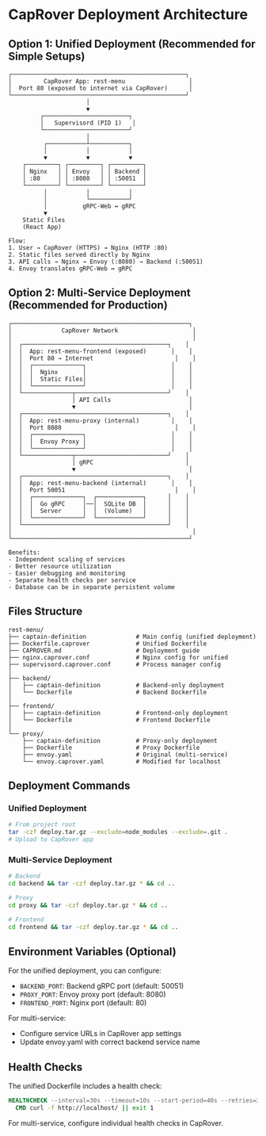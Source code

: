 # CapRover Deployment Architecture

## Option 1: Unified Deployment (Recommended for Simple Setups)

```
┌─────────────────────────────────────────────────┐
│         CapRover App: rest-menu                  │
│  Port 80 (exposed to internet via CapRover)      │
└─────────────────────────────────────────────────┘
                      │
                      ▼
         ┌────────────────────────┐
         │   Supervisord (PID 1)   │
         └────────────────────────┘
                      │
          ┌───────────┴───────────┐
          │           │           │
          ▼           ▼           ▼
    ┌─────────┐ ┌─────────┐ ┌─────────┐
    │ Nginx   │ │ Envoy   │ │ Backend │
    │ :80     │ │ :8080   │ │ :50051  │
    └─────────┘ └─────────┘ └─────────┘
          │           │           │
          │           └───────────┘
          │          gRPC-Web ↔ gRPC
          ▼
    Static Files
    (React App)

Flow:
1. User → CapRover (HTTPS) → Nginx (HTTP :80)
2. Static files served directly by Nginx
3. API calls → Nginx → Envoy (:8080) → Backend (:50051)
4. Envoy translates gRPC-Web ↔ gRPC
```

## Option 2: Multi-Service Deployment (Recommended for Production)

```
┌──────────────────────────────────────────────────┐
│              CapRover Network                     │
│                                                   │
│  ┌─────────────────────────────────────────┐    │
│  │  App: rest-menu-frontend (exposed)       │    │
│  │  Port 80 → Internet                       │    │
│  │  ┌──────────────┐                        │    │
│  │  │  Nginx       │                        │    │
│  │  │  Static Files│                        │    │
│  │  └──────────────┘                        │    │
│  └──────────────┬──────────────────────────┘    │
│                 │ API Calls                      │
│                 ▼                                │
│  ┌─────────────────────────────────────────┐    │
│  │  App: rest-menu-proxy (internal)         │    │
│  │  Port 8080                                │    │
│  │  ┌──────────────┐                        │    │
│  │  │  Envoy Proxy │                        │    │
│  │  └──────────────┘                        │    │
│  └──────────────┬──────────────────────────┘    │
│                 │ gRPC                          │
│                 ▼                                │
│  ┌─────────────────────────────────────────┐    │
│  │  App: rest-menu-backend (internal)       │    │
│  │  Port 50051                               │    │
│  │  ┌──────────────┐  ┌─────────────┐      │    │
│  │  │  Go gRPC     │──│  SQLite DB  │      │    │
│  │  │  Server      │  │  (Volume)   │      │    │
│  │  └──────────────┘  └─────────────┘      │    │
│  └─────────────────────────────────────────┘    │
│                                                   │
└──────────────────────────────────────────────────┘

Benefits:
- Independent scaling of services
- Better resource utilization
- Easier debugging and monitoring
- Separate health checks per service
- Database can be in separate persistent volume
```

## Files Structure

```
rest-menu/
├── captain-definition              # Main config (unified deployment)
├── Dockerfile.caprover             # Unified Dockerfile
├── CAPROVER.md                     # Deployment guide
├── nginx.caprover.conf             # Nginx config for unified
├── supervisord.caprover.conf       # Process manager config
│
├── backend/
│   ├── captain-definition          # Backend-only deployment
│   └── Dockerfile                  # Backend Dockerfile
│
├── frontend/
│   ├── captain-definition          # Frontend-only deployment
│   └── Dockerfile                  # Frontend Dockerfile
│
└── proxy/
    ├── captain-definition          # Proxy-only deployment
    ├── Dockerfile                  # Proxy Dockerfile
    ├── envoy.yaml                  # Original (multi-service)
    └── envoy.caprover.yaml         # Modified for localhost
```

## Deployment Commands

### Unified Deployment
```bash
# From project root
tar -czf deploy.tar.gz --exclude=node_modules --exclude=.git .
# Upload to CapRover app
```

### Multi-Service Deployment
```bash
# Backend
cd backend && tar -czf deploy.tar.gz * && cd ..

# Proxy
cd proxy && tar -czf deploy.tar.gz * && cd ..

# Frontend  
cd frontend && tar -czf deploy.tar.gz * && cd ..
```

## Environment Variables (Optional)

For the unified deployment, you can configure:
- `BACKEND_PORT`: Backend gRPC port (default: 50051)
- `PROXY_PORT`: Envoy proxy port (default: 8080)
- `FRONTEND_PORT`: Nginx port (default: 80)

For multi-service:
- Configure service URLs in CapRover app settings
- Update envoy.yaml with correct backend service name

## Health Checks

The unified Dockerfile includes a health check:
```dockerfile
HEALTHCHECK --interval=30s --timeout=10s --start-period=40s --retries=3 \
  CMD curl -f http://localhost/ || exit 1
```

For multi-service, configure individual health checks in CapRover.
